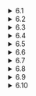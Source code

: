 <details>
  <summary>6.1</summary>
  Label the bottles from #1 to #20. Take i pills from each i-th bottle and we get 1 + 2 + ... + 20 = 231 pills in total. Measure the total weight w (grams) of those pills on the scale. Then ((w - 231) / 0.1)-th bottle is the one that has heavier pills.
</details>

<details>
  <summary>6.2</summary>
  We want to choose the easier one. It is the one with the higher probability. The probability that we win each of the games is p and p^3 + 3(1-p)p^2, respectively. Therefore, we should choose Game 1 if and only if p >= p^3 + 3(1-p)p^2, solving which we get 0 <= p <= 1/2.
</details>

<details>
  <summary>6.3</summary>
  No we can't. A domino covers exactly one black square wherever it is put, but if we cut off the corner, there will remain either 30 or 32 black squares, in neither of which cases we can put the 31 dominos.
</details>

<details>
  <summary>6.4</summary>
  In the general settings, out of 2^n equally likely possibilities of the ants' directions, there are only 2 with which no collision occurs. Namely, those are the cases where all the ants go in the same direction. Therefore, the probability of any collision is 1 - 1 / 2^(n-1). If n = 3, it is 1 - 1/4 = 3/4.
</details>

<details>
  <summary>6.5</summary>
  Below is a procedure to make four quarts of water. Each step has a sketch of the states of the 2 jugs, where '+' indicates that the jug has that many quarts of water in it.

  0. The jugs are empty
  ```
    -----
    ---
  ```
  1. Fill the 5-quart jug
  ```
    +++++
    ---
  ```
  2. Fill the 3-quart jug with the water in the 5-quart jug
  ```
    ++---
    +++
  ```
  3. Throw away the water in the 3-quart jug
  ```
    ++---
    ---
  ```
  4. Move the water in the 5-quart jug to the 3-quart jug
  ```
    -----
    ++-
  ```
  5. Fill the 5-quart jug
  ```
    +++++
    ++-
  ```
  6. Fill the 3-quart jug with the water in the 5-quart jug and we get four quarts in the 5-quart jug
  ```
    ++++-
    +++
  ```
</details>

<details>
  <summary>6.6</summary>
  Skipped for now.
</details>

<details>
  <summary>6.7</summary>
  The probability that a family ends up having n boys before giving birth to a girl is 1/2<sup>n+1</sup>. Thus the expected number of boys a family gets is Σ<sub>n=0</sub><sup>∞</sup>n/2<sup>n+1</sup>=1. Therefore, the sex ratio will be roughly 1:1.

  [exercise6_7.py](exercise6_7.py) simulates this.
</details>

<details>
  <summary>6.8</summary>
  We can find N in 14 steps with the following strategy. We drop the first egg from the 14, 27, 39, 50, 60, 69, 77, 84, 90, 95, 99-th floors in this order until it breaks. If it does not, that means we have found N=100 in 11 steps. If it does, we go back to the previous floor where the egg did not break and start to drop the second egg from the next floor, increasing the level one by one. For example, if the first egg breaks at the 77th floor, we start to drop the second egg from the 70th floor. If it breaks at the 75th floor, that means we have found N=75 in 13 steps, having tried 14, 27, 39, 50, 60, 69, 77, 70, 71, 72, 73, 74, 75-th floors.

  Now we prove that this is an optimal strategy. Suppose that there is a way to find N in 13 steps. The first floor we drop an egg from should be no higher than the 13th floor because if it breaks, we would need to start dropping the second egg from the 1st floor, increasing the level one by one (if not, we might fail to find N), which takes more than 13 steps. Therefore, the first floor to drop the egg should be 13th. The next floor should be 25th for a similar reason. We cannot go higher because the second egg should be dropped from the 14th floor if the first egg breaks. Thus the optimal strategy is to drop the first egg from the 13, 25, 36, 46, 55, 63, 70, 76, 81, 85, 88, 90, 91-th floors, in which case we would need more than 13 steps if N>91. Thus there is no strategy that can always find N in less than 13 steps.
</details>

<details>
  <summary>6.9</summary>

  [exercise6_9.py](exercise6_9.py) shows that there will be 10 doors open.
</details>

<details>
  <summary>6.10</summary>

  [exercise6_10.py](exercise6_10.py) shows that we can identify the poisonous bottle in 16 days.
</details>
